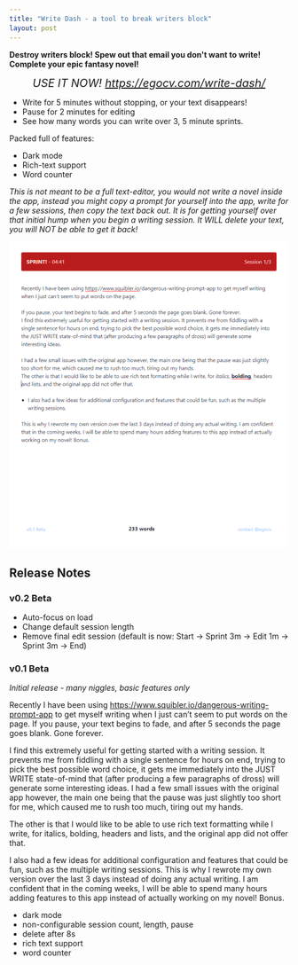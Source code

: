 ```yaml
---
title: "Write Dash - a tool to break writers block"
layout: post
---
```


**Destroy writers block! Spew out that email you don't want to write! Complete your epic fantasy novel!**

*<center style="font-size: 20px">USE IT NOW! <a href="https://egocv.com/write-dash/">https://egocv.com/write-dash/</a></center>*

- Write for 5 minutes without stopping, or your text disappears!
- Pause for 2 minutes for editing
- See how many words you can write over 3, 5 minute sprints.

Packed full of features:
- Dark mode
- Rich-text support
- Word counter

*This is not meant to be a full text-editor, you would not write a novel inside the app, instead you might copy a prompt for yourself into the app, write for a few sessions, then copy the text back out. It is for getting yourself over that initial hump when you begin a writing session. It WILL delete your text, you will NOT be able to get it back!*

![](pics/write-dash-v0.1.png)

## Release Notes

### v0.2 Beta

- Auto-focus on load
- Change default session length
- Remove final edit session (default is now: Start → Sprint 3m → Edit 1m → Sprint 3m → End)

### v0.1 Beta

*Initial release - many niggles, basic features only*

Recently I have been using https://www.squibler.io/dangerous-writing-prompt-app to get myself writing when I just can’t seem to put words on the page.
If you pause, your text begins to fade, and after 5 seconds the page goes blank. Gone forever.

I find this extremely useful for getting started with a writing session. It prevents me from fiddling with a single sentence for hours on end, trying to pick the best possible word choice, it gets me immediately into the JUST WRITE state-of-mind that (after producing a few paragraphs of dross) will generate some interesting ideas.
I had a few small issues with the original app however, the main one being that the pause was just slightly too short for me, which caused me to rush too much, tiring out my hands.

The other is that I would like to be able to use rich text formatting while I write, for italics, bolding, headers and lists, and the original app did not offer that.

I also had a few ideas for additional configuration and features that could be fun, such as the multiple writing sessions.
This is why I rewrote my own version over the last 3 days instead of doing any actual writing. I am confident that in the coming weeks, I will be able to spend many hours adding features to this app instead of actually working on my novel! Bonus.

- dark mode
- non-configurable session count, length, pause
- delete after 8s
- rich text support
- word counter
